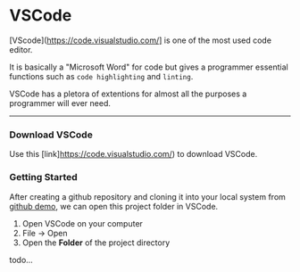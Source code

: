 # VSCode

[VScode](https://code.visualstudio.com/] is one of the most used code editor. 

It is basically a "Microsoft Word" for code but gives a programmer essential functions such as `code highlighting` and `linting`.

VSCode has a pletora of extentions for almost all the purposes a programmer will ever need.

---

### Download VSCode

Use this [link]https://code.visualstudio.com/) to download VSCode.


### Getting Started

After creating a github repository and cloning it into your local system from [github demo](../github/README.md), we can open this project folder in VSCode.

1. Open VSCode on your computer
2. File -> Open
3. Open the **Folder** of the project directory

todo...
